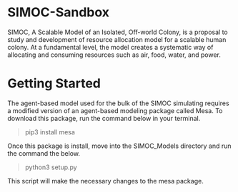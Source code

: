 # SIMOC-Sandbox

SIMOC, A Scalable Model of an Isolated, Off-world Colony, is a proposal to study
and development of resource allocation model for a scalable human colony. At a fundamental level,
the model creates a systematic way of allocating and consuming resources such as air, food, water, and power.

# Getting Started

The agent-based model used for the bulk of the SIMOC simulating requires a modified version of
an agent-based modeling package called Mesa. To download this package, run the command below in
your terminal.

> pip3 install mesa

Once this package is install, move into the SIMOC_Models directory and run the command the below.

> python3 setup.py

This script will make the necessary changes to the mesa package.
